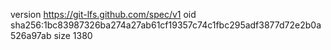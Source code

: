 version https://git-lfs.github.com/spec/v1
oid sha256:1bc83987326ba274a27ab61cf19357c74c1fbc295adf3877d72e2b0a526a97ab
size 1380
